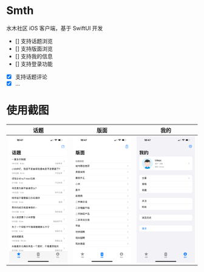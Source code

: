 # Smth
水木社区 iOS 客户端，基于 SwiftUI 开发

- [] 支持话题浏览
- [] 支持版面浏览
- [] 支持我的信息
- [] 支持登录功能
- [x] 支持话题评论
- [x] ...

# 使用截图
|话题|版面|我的|
|---|---|----|
|![tab_topic](./Snapshots/tab_topic.png)|![tab_section](./Snapshots/tab_section.png)|![tab_mine](./Snapshots/tab_mine.png)

